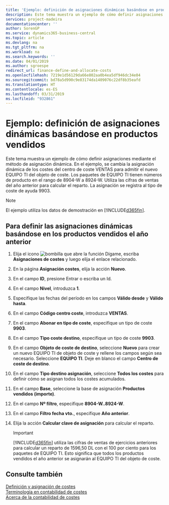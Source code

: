 ```yaml
---
title: 'Ejemplo: definición de asignaciones dinámicas basándose en productos vendidos | Documentos de Microsoft'
description: Este tema muestra un ejemplo de cómo definir asignaciones mediante el método de asignación dinámica.
services: project-madeira
documentationcenter: ''
author: SorenGP
ms.service: dynamics365-business-central
ms.topic: article
ms.devlang: na
ms.tgt_pltfrm: na
ms.workload: na
ms.search.keywords: ''
ms.date: 04/01/2019
ms.author: sgroespe
redirect_url: finance-define-and-allocate-costs
ms.openlocfilehash: 7219e1d56129da66e802aa0b4ea5df946dc34e04
ms.sourcegitcommit: bd78a5d990c9e83174da1409076c22df8b35eafd
ms.translationtype: HT
ms.contentlocale: es-ES
ms.lasthandoff: 03/31/2019
ms.locfileid: "932861"
---
```

# <a name="scenario-example-defining-dynamic-allocations-based-on-items-sold"></a>Ejemplo: definición de asignaciones dinámicas basándose en productos vendidos
Este tema muestra un ejemplo de cómo definir asignaciones mediante el método de asignación dinámica. En el ejemplo, se cambia la asignación dinámica de los costes del centro de coste VENTAS para admitir el nuevo EQUIPO TI del objeto de coste. Los paquetes de EQUIPO TI tienen números de producto en el rango de 8904-W a 8924-W. Utiliza las cifras de ventas del año anterior para calcular el reparto. La asignación se registra al tipo de coste de ayuda 9903.  

> [!NOTE]  
>  El ejemplo utiliza los datos de demostración en [!INCLUDE[d365fin](includes/d365fin_md.md)].  

## <a name="to-define-dynamic-allocations-based-on-items-sold-in-the-previous-year"></a>Para definir las asignaciones dinámicas basándose en los productos vendidos el año anterior  

1.  Elija el icono ![bombilla que abre la función Dígame](media/ui-search/search_small.png "Dígame que desea hacer"), escriba **Asignaciones de costes** y luego elija el enlace relacionado.  
2.  En la página **Asignación costes**, elija la acción **Nuevo**.  
3.  En el campo **ID**, presione Entrar o escriba un Id.  
4.  En el campo **Nivel**, introduzca **1**.  
5.  Especifique las fechas del período en los campos **Válido desde** y **Válido hasta**.  
6.  En el campo **Código centro coste**, introduzca **VENTAS**.  
7.  En el campo **Abonar en tipo de coste**, especifique un tipo de coste **9903**.  
8.  En el campo **Tipo coste destino**, especifique un tipo de coste **9903**.  
9. En el campo **Objeto de coste de destino**, seleccione **Nuevo** para crear un nuevo EQUIPO TI de objeto de coste y rellene los campos según sea necesario. Seleccione **EQUIPO TI**. Deje en blanco el campo **Centro de coste de destino**.  
10. En el campo **Tipo destino asignación**, seleccione **Todos los costes** para definir cómo se asignan todos los costes acumulados.  
11. En el campo **Base**, seleccione la base de asignación **Productos vendidos (importe)**.  
12. En el campo **Nº filtro**, especifique **8904-W..8924-W**.  
13. En el campo **Filtro fecha vto.**, especifique **Año anterior**.  
14. Elija la acción **Calcular clave de asignación** para calcular el reparto.  

    > [!IMPORTANT]  
    >  [!INCLUDE[d365fin](includes/d365fin_md.md)] utiliza las cifras de ventas de ejercicios anteriores para calcular un reparto de 1596,50 DL con el 100 por ciento para los paquetes de EQUIPO TI. Esto significa que todos los productos vendidos el año anterior se asignarán al EQUIPO TI del objeto de coste.  

## <a name="see-also"></a>Consulte también  
[Definición y asignación de costes](finance-define-and-allocate-costs.md)  
[Terminología en contabilidad de costes](finance-terminology-in-cost-accounting.md)   
[Acerca de la contabilidad de costes](finance-about-cost-accounting.md)
